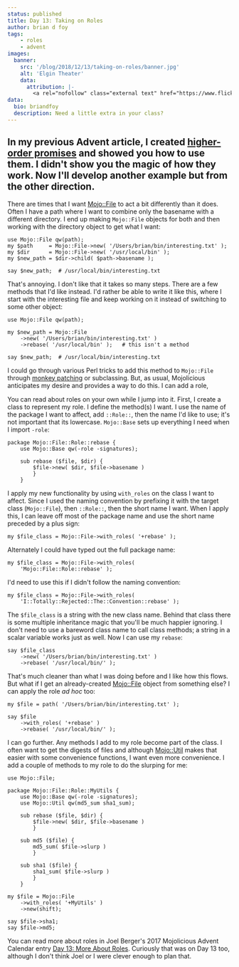 ```yaml
---
status: published
title: Day 13: Taking on Roles
author: brian d foy
tags:
    - roles
    - advent
images:
  banner:
    src: '/blog/2018/12/13/taking-on-roles/banner.jpg'
    alt: 'Elgin Theater'
    data:
      attribution: |-
        <a rel="nofollow" class="external text" href="https://www.flickr.com/photos/eskimo_jo/27387510917/in/photolist-HJ99Q6-fziGbA-fypQyz-7pCEK2-e6kG1-8NxgJh-9gKfaE-eEhB2w-9wc7yk-fwnRyf-62b1R6-27u47Nh-4ohfrN-9o2vut-2xyVmv-2yas82-ctV3fq-nBYJN4-q6zkbS-dT86ZD-mh1ZCy-p9dih6-bkQjXj-2TrSuT-b6wss6-2xDeis-cWvgV-dTdHes-gzKwrS-9KCHh8-hbhMuo-dTdHGs-9NE65X-rDnHax-eU8Vvr-2xCPHU-pmTNvB-h3sd4v-ng4Mq4-8Cg1jj-eDBCNd-c7vNYA-aNAcbz-X2wae1-dmfhPB-brquEG-2oCtmk-6spRo4-6spTQP-e6mTB">Image</a> by <a href="https://www.flickr.com/photos/eskimo_jo/">Viv Lynch</a> <a href="https://creativecommons.org/licenses/by-nc-nd/2.0/" title="Creative Commons Attribution-NonCommercial-NoDerivs 2.0 Generic ">CC BY-NC-ND 2.0</a>
data:
  bio: briandfoy
  description: Need a little extra in your class?
---
```

In my previous Advent article, I created [higher-order promises](/blog/2018/12/03/higher-order-promises/) and showed you how to use them. I didn't show you the magic of how they work. Now I'll develop another example but from the other direction.
---

There are times that I want [Mojo::File](https://mojolicious.org/perldoc/Mojo/File) to act a bit differently than it does. Often I have a path where I want to combine only the basename with a different directory. I end up making `Mojo::File` objects for both and then working with the directory object to get what I want:

	use Mojo::File qw(path);
	my $path     = Mojo::File->new( '/Users/brian/bin/interesting.txt' );
	my $dir      = Mojo::File->new( '/usr/local/bin' );
	my $new_path = $dir->child( $path->basename );

	say $new_path;  # /usr/local/bin/interesting.txt

That's annoying. I don't like that it takes so many steps. There are a few methods that I'd like instead. I'd rather be able to write it like this, where I start with the interesting file and keep working on it instead of switching to some other object:

	use Mojo::File qw(path);

	my $new_path = Mojo::File
		->new( '/Users/brian/bin/interesting.txt' )
		->rebase( '/usr/local/bin' );   # this isn't a method

	say $new_path;  # /usr/local/bin/interesting.txt

I could go through various Perl tricks to add this method to `Mojo::File` through [monkey patching](https://mojolicious.org/perldoc/Mojo/Util#monkey_patch) or subclassing. But, as usual, Mojolicious anticipates my desire and provides a way to do this. I can add a role,

You can read about roles on your own while I jump into it. First, I create a class to represent my role. I define the method(s) I want. I use the name of the package I want to affect, add `::Role::`, then the name I'd like to use; it's not important that its lowercase. `Mojo::Base` sets up everything I need when I import `-role`:

	package Mojo::File::Role::rebase {
		use Mojo::Base qw(-role -signatures);

		sub rebase ($file, $dir) {
			$file->new( $dir, $file->basename )
			}
		}

I apply my new functionality by using `with_roles` on the class I want to affect. Since I used the naming convention by prefixing it with the target class (`Mojo::File`), then `::Role::`, then the short name I want. When I apply this, I can leave off most of the package name and use the short name preceded by a plus sign:

	my $file_class = Mojo::File->with_roles( '+rebase' );

Alternately I could have typed out the full package name:

	my $file_class = Mojo::File->with_roles(
		'Mojo::File::Role::rebase' );

I'd need to use this if I didn't follow the naming convention:

	my $file_class = Mojo::File->with_roles(
		'I::Totally::Rejected::The::Convention::rebase' );

The `$file_class` is a string with the new class name. Behind that class there is some multiple inheritance magic that you'll be much happier ignoring. I don't need to use a bareword class name to call class methods; a string in a scalar variable works just as well. Now I can use my `rebase`:

	say $file_class
		->new( '/Users/brian/bin/interesting.txt' )
		->rebase( '/usr/local/bin/' );

That's much cleaner than what I was doing before and I like how this flows. But what if I get an already-created [Mojo::File]() object from something else? I can apply the role _ad hoc_ too:

	my $file = path( '/Users/brian/bin/interesting.txt' );

	say $file
		->with_roles( '+rebase' )
		->rebase( '/usr/local/bin/' );

I can go further. Any methods I add to my role become part of the class. I often want to get the digests of files and although [Mojo::Util](https://mojolicious.org/perldoc/Mojo/File) makes that easier with some convenience functions, I want even more convenience. I add a couple of methods to my role to do the slurping for me:

	use Mojo::File;

	package Mojo::File::Role::MyUtils {
		use Mojo::Base qw(-role -signatures);
		use Mojo::Util qw(md5_sum sha1_sum);

		sub rebase ($file, $dir) {
			$file->new( $dir, $file->basename )
			}

		sub md5 ($file) {
			md5_sum( $file->slurp )
			}

		sub sha1 ($file) {
			sha1_sum( $file->slurp )
			}
		}

	my $file = Mojo::File
		->with_roles( '+MyUtils' )
		->new(shift);

	say $file->sha1;
	say $file->md5;

You can read more about roles in Joel Berger's 2017 Mojolicious Advent Calendar entry [Day 13: More About Roles](https://mojolicious.io/blog/2017/12/13/day-13-more-about-roles/). Curiously that was on Day 13 too, although I don't think Joel or I were clever enough to plan that.


